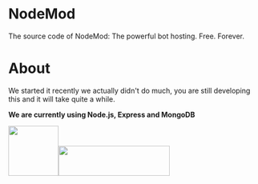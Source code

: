 # NodeMod
The source code of NodeMod: The powerful bot hosting. Free. Forever.

# About
We started it recently we actually didn't do much, you are still developing this and it will take quite a while.

**We are currently using Node.js, Express and MongoDB**

<img src="https://nodejs.org/static/images/logo.svg" width="100" height="100"><img src="https://upload.wikimedia.org/wikipedia/commons/thumb/9/93/MongoDB_Logo.svg/2560px-MongoDB_Logo.svg.png" width="222" height="60">
